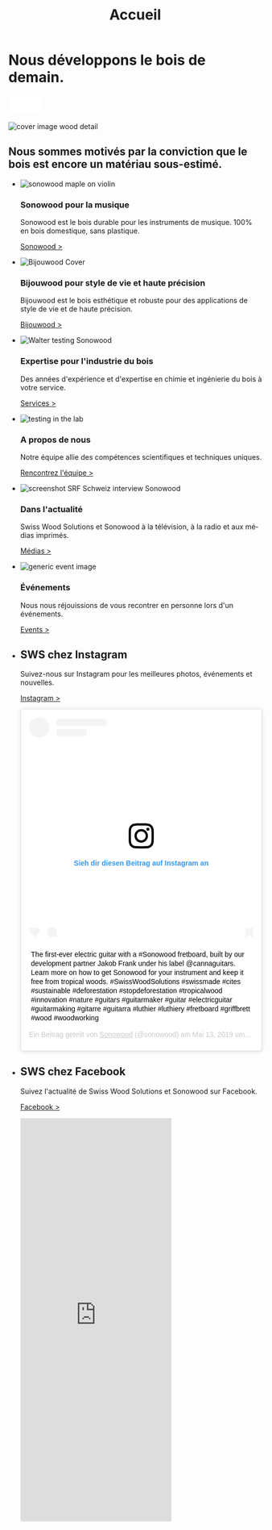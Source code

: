 ﻿---
lang: fr
title: 'Accueil'
order: 1
---

<div class="full-width-kenburns">
<div class="wrap-bg-image">

# Nous développons le bois de demain.

![arrow down](/assets/images/arrow-d-white.svg)

</div>
<img src="/assets/images/Home_Cover_Tropical_Wood_Tropenholz_Ersatz_Replacement_Alternative_Sonowood_Swiss_Schweiz_Ebony_Ebenholz_Rosewood_Grenadill_Swiss_Wood_Solutions_Climate_Change.jpg"
  srcset="/assets/images/Home_Cover_Tropical_Wood_Tropenholz_Ersatz_Replacement_Alternative_Sonowood_Swiss_Schweiz_Ebony_Ebenholz_Rosewood_Grenadill_Swiss_Wood_Solutions_Climate_Change.jpg" alt="cover image wood detail">
</div>

<div class="full-width-red">
<div class="wrap">

 ## Nous sommes motivés par la conviction que le bois est encore un matériau sous-estimé.

</div>
</div>

<div class="full-width-grey">
<div class="wrap">

- <img src="/assets/images/Home1Geige.jpg"
    srcset="/assets/images/Home1Geige.jpg" alt="sonowood maple on violin">

  ### Sonowood pour la musique

  Sonowood est le bois durable pour les instruments de musique. 100% en bois domestique, sans plastique.

  <a class="btn -red" href="/fr/sonowood/index">Sonowood ></a>

- <img src="/assets/images/ALPAcover.jpg"
    srcset="/assets/images/ALPAcover.jpg" alt="Bijouwood Cover">

  ### Bijouwood pour style de vie et haute précision

    Bijouwood est le bois esthétique et robuste pour des applications de style de vie et de haute précision.

    <a class="btn -red" href="/fr/bijouwood">Bijouwood ></a>

- <img src="/assets/images/Home_2_Services_Tropical_Wood_Tropenholz_Ersatz_Replacement_Alternative_Swiss_Ebony_Ebenholz_Holz_Experten_SwissWoodSolutions_Klimaschutz_Wood_Experts.jpg"
    srcset="/assets/images/home_services_2x.jpg" alt="Walter testing Sonowood">

  ### Expertise pour l'industrie du bois

  Des années d'expérience et d'expertise en chimie et ingénierie du bois à votre service.

  <a class="btn -red" href="/fr/services">Services ></a>

- <img src="/assets/images/Home_3_Tropical_Wood_Tropenholz_Ersatz_Replacement_Alternative_Swiss_Ebony_Ebenholz_Holz_Experten_SwissWoodSolutions_Klimaschutz_Wood_Experts_ETH_Zuerich.jpg"
      srcset="/assets/images/home_RD_2x.jpg" alt="testing in the lab">

  ### A propos de nous

  Notre équipe allie des compétences scientifiques et techniques uniques.

  <a class="btn -red" href="/fr/about">Rencontrez l'équipe ></a>

- <img src="/assets/images/Home_5_Tropical_Wood_Tropenholz_Ersatz_Replacement_Alternative_Swiss_Ebony_Ebenholz_Holz_Experten_SwissWoodSolutions_Klimaschutz_Wood_Experts_ETH_Zuerich.jpg"
    srcset="/assets/images/home_news_2x.jpg" alt="screenshot SRF Schweiz interview Sonowood">

  ### Dans l'actualité

  Swiss Wood Solutions et Sonowood à la télévision, à la radio et aux médias imprimés.

    <a class="btn -red" href="/fr/media">Médias ></a>

- <img src="/assets/images/Bodio3_Guitars_Gitarre_Tropical_Wood_Tropenholz_Ersatz_Replacement_Alternative_Swiss_Ebony_Sonowood_Ebenholz_Holz_SwissWoodSolutions_Klimaschutz_ETH_Switzerland.jpg"
  srcset="/assets/images/Bodio3_Guitars_Gitarre_Tropical_Wood_Tropenholz_Ersatz_Replacement_Alternative_Swiss_Ebony_Sonowood_Ebenholz_Holz_SwissWoodSolutions_Klimaschutz_ETH_Switzerland.jpg" alt="generic event image">

  ### Événements

  Nous nous réjouissions de vous recontrer en personne lors d'un événements.

  <a class="btn -red" href="/fr/events">Events ></a>

</div>
</div>

<div class="full-width-red">
<div class="wrap -cols3">

- ## SWS chez Instagram

  Suivez-nous sur Instagram pour les meilleures photos, événements et nouvelles.

  <a class="btn" href="https://www.instagram.com/sonowood/?hl=de" target="_blank">Instagram ></a>

  <div class="instagram-media">
  <blockquote class="instagram-media" data-instgrm-captioned data-instgrm-permalink="https://www.instagram.com/p/BxZQFkLAt0h/" data-instgrm-version="12" style=" background:#FFF; border:0; border-radius:3px; box-shadow:0 0 1px 0 rgba(0,0,0,0.5),0 1px 10px 0 rgba(0,0,0,0.15); margin: 1px; max-width:540px; padding:0; width:99.375%; width:-webkit-calc(100% - 2px); width:calc(100% - 2px);"><div style="padding:16px;"> <a href="https://www.instagram.com/p/BxZQFkLAt0h/" style=" background:#FFFFFF; line-height:0; padding:0 0; text-align:center; text-decoration:none; width:100%;" target="_blank"> <div style=" display: flex; flex-direction: row; align-items: center;"> <div style="background-color: #F4F4F4; border-radius: 50%; flex-grow: 0; height: 40px; margin-right: 14px; width: 40px;"></div> <div style="display: flex; flex-direction: column; flex-grow: 1; justify-content: center;"> <div style=" background-color: #F4F4F4; border-radius: 4px; flex-grow: 0; height: 14px; margin-bottom: 6px; width: 100px;"></div> <div style=" background-color: #F4F4F4; border-radius: 4px; flex-grow: 0; height: 14px; width: 60px;"></div></div></div><div style="padding: 19% 0;"></div> <div style="display:block; height:50px; margin:0 auto 12px; width:50px;"><svg width="50px" height="50px" viewBox="0 0 60 60" version="1.1" xmlns="https://www.w3.org/2000/svg" xmlns:xlink="https://www.w3.org/1999/xlink"><g stroke="none" stroke-width="1" fill="none" fill-rule="evenodd"><g transform="translate(-511.000000, -20.000000)" fill="#000000"><g><path d="M556.869,30.41 C554.814,30.41 553.148,32.076 553.148,34.131 C553.148,36.186 554.814,37.852 556.869,37.852 C558.924,37.852 560.59,36.186 560.59,34.131 C560.59,32.076 558.924,30.41 556.869,30.41 M541,60.657 C535.114,60.657 530.342,55.887 530.342,50 C530.342,44.114 535.114,39.342 541,39.342 C546.887,39.342 551.658,44.114 551.658,50 C551.658,55.887 546.887,60.657 541,60.657 M541,33.886 C532.1,33.886 524.886,41.1 524.886,50 C524.886,58.899 532.1,66.113 541,66.113 C549.9,66.113 557.115,58.899 557.115,50 C557.115,41.1 549.9,33.886 541,33.886 M565.378,62.101 C565.244,65.022 564.756,66.606 564.346,67.663 C563.803,69.06 563.154,70.057 562.106,71.106 C561.058,72.155 560.06,72.803 558.662,73.347 C557.607,73.757 556.021,74.244 553.102,74.378 C549.944,74.521 548.997,74.552 541,74.552 C533.003,74.552 532.056,74.521 528.898,74.378 C525.979,74.244 524.393,73.757 523.338,73.347 C521.94,72.803 520.942,72.155 519.894,71.106 C518.846,70.057 518.197,69.06 517.654,67.663 C517.244,66.606 516.755,65.022 516.623,62.101 C516.479,58.943 516.448,57.996 516.448,50 C516.448,42.003 516.479,41.056 516.623,37.899 C516.755,34.978 517.244,33.391 517.654,32.338 C518.197,30.938 518.846,29.942 519.894,28.894 C520.942,27.846 521.94,27.196 523.338,26.654 C524.393,26.244 525.979,25.756 528.898,25.623 C532.057,25.479 533.004,25.448 541,25.448 C548.997,25.448 549.943,25.479 553.102,25.623 C556.021,25.756 557.607,26.244 558.662,26.654 C560.06,27.196 561.058,27.846 562.106,28.894 C563.154,29.942 563.803,30.938 564.346,32.338 C564.756,33.391 565.244,34.978 565.378,37.899 C565.522,41.056 565.552,42.003 565.552,50 C565.552,57.996 565.522,58.943 565.378,62.101 M570.82,37.631 C570.674,34.438 570.167,32.258 569.425,30.349 C568.659,28.377 567.633,26.702 565.965,25.035 C564.297,23.368 562.623,22.342 560.652,21.575 C558.743,20.834 556.562,20.326 553.369,20.18 C550.169,20.033 549.148,20 541,20 C532.853,20 531.831,20.033 528.631,20.18 C525.438,20.326 523.257,20.834 521.349,21.575 C519.376,22.342 517.703,23.368 516.035,25.035 C514.368,26.702 513.342,28.377 512.574,30.349 C511.834,32.258 511.326,34.438 511.181,37.631 C511.035,40.831 511,41.851 511,50 C511,58.147 511.035,59.17 511.181,62.369 C511.326,65.562 511.834,67.743 512.574,69.651 C513.342,71.625 514.368,73.296 516.035,74.965 C517.703,76.634 519.376,77.658 521.349,78.425 C523.257,79.167 525.438,79.673 528.631,79.82 C531.831,79.965 532.853,80.001 541,80.001 C549.148,80.001 550.169,79.965 553.369,79.82 C556.562,79.673 558.743,79.167 560.652,78.425 C562.623,77.658 564.297,76.634 565.965,74.965 C567.633,73.296 568.659,71.625 569.425,69.651 C570.167,67.743 570.674,65.562 570.82,62.369 C570.966,59.17 571,58.147 571,50 C571,41.851 570.966,40.831 570.82,37.631"></path></g></g></g></svg></div><div style="padding-top: 8px;"> <div style=" color:#3897f0; font-family:Arial,sans-serif; font-size:14px; font-style:normal; font-weight:550; line-height:18px;"> Sieh dir diesen Beitrag auf Instagram an</div></div><div style="padding: 12.5% 0;"></div> <div style="display: flex; flex-direction: row; margin-bottom: 14px; align-items: center;"><div> <div style="background-color: #F4F4F4; border-radius: 50%; height: 12.5px; width: 12.5px; transform: translateX(0px) translateY(7px);"></div> <div style="background-color: #F4F4F4; height: 12.5px; transform: rotate(-45deg) translateX(3px) translateY(1px); width: 12.5px; flex-grow: 0; margin-right: 14px; margin-left: 2px;"></div> <div style="background-color: #F4F4F4; border-radius: 50%; height: 12.5px; width: 12.5px; transform: translateX(9px) translateY(-18px);"></div></div><div style="margin-left: 8px;"> <div style=" background-color: #F4F4F4; border-radius: 50%; flex-grow: 0; height: 20px; width: 20px;"></div> <div style=" width: 0; height: 0; border-top: 2px solid transparent; border-left: 6px solid #f4f4f4; border-bottom: 2px solid transparent; transform: translateX(16px) translateY(-4px) rotate(30deg)"></div></div><div style="margin-left: auto;"> <div style=" width: 0px; border-top: 8px solid #F4F4F4; border-right: 8px solid transparent; transform: translateY(16px);"></div> <div style=" background-color: #F4F4F4; flex-grow: 0; height: 12px; width: 16px; transform: translateY(-4px);"></div> <div style=" width: 0; height: 0; border-top: 8px solid #F4F4F4; border-left: 8px solid transparent; transform: translateY(-4px) translateX(8px);"></div></div></div></a> <p style=" margin:8px 0 0 0; padding:0 4px;"> <a href="https://www.instagram.com/p/BxZQFkLAt0h/" style=" color:#000; font-family:Arial,sans-serif; font-size:14px; font-style:normal; font-weight:normal; line-height:17px; text-decoration:none; word-wrap:break-word;" target="_blank">The first-ever electric guitar with a #Sonowood fretboard, built by our development partner Jakob Frank under his label @cannaguitars. Learn more on how to get Sonowood for your instrument and keep it free from tropical woods. #SwissWoodSolutions #swissmade #cites #sustainable #deforestation #stopdeforestation #tropicalwood #innovation #nature #guitars #guitarmaker #guitar #electricguitar #guitarmaking #gitarre #guitarra #luthier #luthiery #fretboard #griffbrett #wood #woodworking</a></p> <p style=" color:#c9c8cd; font-family:Arial,sans-serif; font-size:14px; line-height:17px; margin-bottom:0; margin-top:8px; overflow:hidden; padding:8px 0 7px; text-align:center; text-overflow:ellipsis; white-space:nowrap;">Ein Beitrag geteilt von <a href="https://www.instagram.com/sonowood/" style=" color:#c9c8cd; font-family:Arial,sans-serif; font-size:14px; font-style:normal; font-weight:normal; line-height:17px;" target="_blank"> Sonowood</a> (@sonowood) am <time style=" font-family:Arial,sans-serif; font-size:14px; line-height:17px;" datetime="2019-05-13T07:36:08+00:00">Mai 13, 2019 um 12:36 PDT</time></p></div></blockquote> <script async src="//www.instagram.com/embed.js"></script>
  </div>

- ## SWS chez Facebook
  Suivez l'actualité de Swiss Wood Solutions et Sonowood sur Facebook.

  <a class="btn" href="https://www.facebook.com/Swiss-Wood-Solutions-1539292799446076/" target="_blank">Facebook ></a>

  <iframe class="facebook-media" src="https://www.facebook.com/plugins/page.php?href=https%3A%2F%2Fwww.facebook.com%2FSwiss-Wood-Solutions-1539292799446076%2F&tabs=timeline&height=800&small_header=true&adapt_container_width=true&hide_cover=false&show_facepile=false&appId" height="800" style="border:none;overflow:hidden" scrolling="no" frameborder="0" allowTransparency="true" allow="encrypted-media"></iframe>

</div>
</div>
